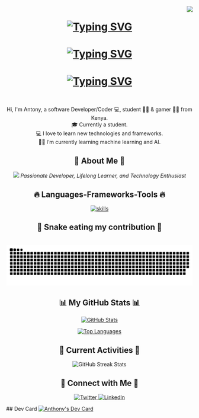 <img align="right" src="https://komarev.com/ghpvc/?username=gichukianthony/antosnizzah">
<h1 align="center">
  <a href="https://git.io/typing-svg">
    <img src="https://readme-typing-svg.herokuapp.com?font=Fira+Code&weight=400&size=20&pause=2000&color=00FF00&width=435&lines=Hi+There!+👋" alt="Typing SVG">
  </a>
</h1>
<h1 align="center">
  <a href="https://git.io/typing-svg">
    <img src="https://readme-typing-svg.herokuapp.com?font=Fira+Code&weight=400&size=20&pause=2000&color=FF5733&width=435&lines=I'm+gichukianthony!" alt="Typing SVG">
  </a>

<h1 align="center">
  <a href="https://git.io/typing-svg">
    <img src="https://readme-typing-svg.herokuapp.com?font=Fira+Code&weight=400&size=20&pause=2000&color=32CD32&width=435&lines=Welcome+to+my+profile!" alt="Typing SVG">
  </a>
</h1>
<br />
<p align="center">
  Hi, I'm Antony, a software Developer/Coder 💻, student 👨‍💻 & gamer 🦸‍♂️ from Kenya.
  <br />
  🎓 Currently a student.
  <br />
  💻 I love to learn new technologies and frameworks.
  <br />
  🧑‍💼 I’m currently learning machine learning and AI.
</p>

<h2 align="center">🚀 About Me 🚀</h2>
<p align="center">
  <img src="https://media.giphy.com/media/WUlplcMpOCEmTGBtBW/giphy.gif" width="30">
  <em>Passionate Developer, Lifelong Learner, and Technology Enthusiast</em>
</p>

<h2 align="center">🔥 Languages-Frameworks-Tools 🔥</h2>
<p align="center">
  <a href="https://skillicons.dev">
      <picture>
          <source media="(prefers-color-scheme: dark)" srcset="https://skillicons.dev/icons?i=typescript%2Ccpp%2Cjavascript%2Cjava%2Cpostgres%2Chono%2Cdrizzle%2Cmysql%2Cphp%2Chtml%2Ccss%2Csass%2Creact&theme=dark" />
          <source media="(prefers-color-scheme: light), (prefers-color-scheme: no-preference)" srcset="https://skillicons.dev/icons?i=typescript%2Ccpp%2Cjavascript%2Cjava%2Cpostgres%2Chono%2Cdrizzle%2Cmysql%2Cphp%2Chtml%2Ccss%2Csass%2Creact&theme=light" />
          <img src="https://skillicons.dev/icons?i=typescript%2Ccpp%2Cjavascript%2Cjava%2Cpostgres%2Chono%2Cdrizzle%2Cmysql%2Cphp%2Chtml%2Ccss%2Csass%2Creact&theme=light" alt="skills" />
      </picture>
  </a>
</p>


<div align="center">
  <h2>🐍 Snake eating my contribution 🐍</h2>
  <br />
  <picture>
    <source media="(prefers-color-scheme: dark)" srcset="https://github.com/sanidhyy/sanidhyy/blob/output/github-contribution-grid-snake-dark.svg" />
    <source media="(prefers-color-scheme: light), (prefers-color-scheme: no-preference)" srcset="https://github.com/sanidhyy/sanidhyy/blob/output/github-contribution-grid-snake.svg" />
    <img src="https://github.com/sanidhyy/sanidhyy/blob/output/github-contribution-grid-snake.svg" alt="github-snake" />
  </picture>
</div>

<h2 align="center">📊 My GitHub Stats 📊</h2>
<p align="center">
  <a href="https://github.com/anuraghazra/github-readme-stats">
    <img src="https://github-readme-stats.vercel.app/api?username=gichukianthony&show_icons=true&theme=vision-friendly-dark" alt="GitHub Stats" />
  </a>
</p>
<p align="center">
  <a href="https://github.com/anuraghazra/github-readme-stats">
    <img src="https://github-readme-stats.vercel.app/api/top-langs/?username=gichukianthony&layout=compact&theme=vision-friendly-dark" alt="Top Languages" />
  </a>
</p>

<h2 align="center">🚀 Current Activities 🚀</h2>
<p align="center">
  <img src="https://github-readme-streak-stats.herokuapp.com/?user=gichukianthony&theme=vision-friendly-dark" alt="GitHub Streak Stats" />
</p>

<h2 align="center">💬 Connect with Me 💬</h2>
<p align="center">
  <a href="https://twitter.com/antosnizzah" target="_blank">
    <img src="https://img.shields.io/badge/Twitter-%231DA1F2.svg?&style=for-the-badge&logo=Twitter&logoColor=white" alt="Twitter" />
  </a>
  <a href="https://linkedin.com/in/antosnizzah" target="_blank">
    <img src="https://img.shields.io/badge/LinkedIn-%230A66C2.svg?&style=for-the-badge&logo=LinkedIn&logoColor=white" alt="LinkedIn" />
  </a>
</p>
## Dev Card 
<a href="https://app.daily.dev/anthony73">
  <img src="https://api.daily.dev/devcards/v2/Re6fokPHej7TlBRiWcOiL.png?r=q83&type=default" width="356" alt="Anthony's Dev Card"/>
</a>

